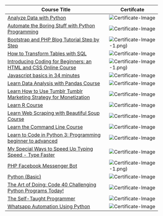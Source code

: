 <table>
<thead>
<tr>
<th>
Course Title
</th>
<th>
Certifcate
</th>
</tr>
</thead>
<tbody>
<tr>
<td>
<a href="https://www.codecademy.com/learn/paths/analyze-data-with-python">Analyze
Data with Python</a>
</td>
<td>
<img src="https://github.com/MJK618/Licenses-Certifications/blob/master/Courses/Analyze%20Data%20with%20Python/Analyze%20Data%20with%20Python-1.png?raw=true" alt="Certificate-Image">
</td>
</tr>
<tr>
<td>
<a href="https://www.udemy.com/course/automate/">Automate the Boring
Stuff with Python Programming</a>
</td>
<td>
<img src="https://github.com/MJK618/Licenses-Certifications/blob/master/Courses/Automate%20the%20Boring%20Stuff%20with%20Python%20Programming/Automate%20The%20Boring%20Stuff%20with%20Pyhton.jpg?raw=true" alt="Certificate-Image">
</td>
</tr>
<tr>
<td>
<a href="https://www.bitdegree.org/course/php-blog-tutorial">Bootstrap
and PHP Blog Tutorial Step by Step</a>
</td>
<td>
<img src="https://github.com/MJK618/Licenses-Certifications/blob/master/Courses/Bootstrap%20and%20PHP%20Blog%20Tutorial%20Step%20by%20Step/bitdegree-certificate-875283%20(3)-1.png?raw=true" alt="Certificate-Image">-1.png)
</td>
</tr>
<tr>
<td>
<a href="https://www.codecademy.com/learn/sql-table-transformation">How
to Transform Tables with SQL</a>
</td>
<td>
<img src="https://github.com/MJK618/Licenses-Certifications/blob/master/Courses/How%20To%20Transform%20Tables%20with%20SQL/How%20To%20Transform%20Tables%20with%20SQL1024_1.png?raw=true" alt="Certificate-Image">
</td>
</tr>
<tr>
<td>
<a href="https://www.bitdegree.org/user/course/coding-for-beginners-space-doggos">Introducing
Coding for Beginners: an HTML and CSS Online Course</a>
</td>
<td>
<img src="https://github.com/MJK618/Licenses-Certifications/blob/master/Courses/Introducing%20Coding%20for%20Beginners%20an%20HTML%20and%20CSS%20Online%20Course/bitdegree-certificate-875283%20(2)-1.png?raw=true" alt="Certificate-Image">-1.png)
</td>
</tr>
<tr>
<td>
<a href="https://www.udemy.com/course/basics-of-javascript-programming-language/">Javascript
basics in 34 minutes</a>
</td>
<td>
<img src="https://github.com/MJK618/Licenses-Certifications/blob/master/Courses/Javascript%20basics%20in%2034%20minutes/UC-43a21787-7892-439b-b7ed-5480f1f2a64b.jpg?raw=true" alt="Certificate-Image">
</td>
</tr>
<tr>
<td>
<a href="https://www.codecademy.com/learn/data-processing-pandas">Learn
Data Analysis with Pandas Course</a>
</td>
<td>
<img src="https://github.com/MJK618/Licenses-Certifications/blob/master/Courses/Learn%20Data%20Analysis%20with%20Pandas%20Course/Learn%20Data%20Analysis%20with%20Pandas%20Course-1.png?raw=true" alt="Certificate-Image">
</td>
</tr>
<tr>
<td>
<a href="https://www.bitdegree.org/course/how-to-use-tumblr">Learn How
to Use Tumblr Tumblr Marketing Strategy for Monetization</a>
</td>
<td>
<img src="https://github.com/MJK618/Licenses-Certifications/blob/master/Courses/Learn%20How%20to%20Use%20Tumblr%20Tumblr%20Marketing%20Strategy%20for%20Monetization/bitdegree-certificate-875283-1.png?raw=true" alt="Certificate-Image">
</td>
</tr>
<tr>
<td>
<a href="https://www.codecademy.com/learn/learn-r">Learn R Course</a>
</td>
<td>
<img src="https://github.com/MJK618/Licenses-Certifications/blob/master/Courses/Learn%20R/Learn%20R-1.png?raw=true" alt="Certificate-Image">
</td>
</tr>
<tr>
<td>
<a href="https://www.codecademy.com/learn/learn-web-scraping">Learn Web
Scraping with Beautiful Soup Course</a>
</td>
<td>
<img src="https://github.com/MJK618/Licenses-Certifications/blob/master/Courses/Learn%20Web%20Scraping%20with%20Beautiful%20Soup%20Course/Learn%20Web%20Scraping%20with%20Beautiful%20Soup%20Course-1.png?raw=true" alt="Certificate-Image">
</td>
</tr>
<tr>
<td>
<a href="https://www.codecademy.com/learn/learn-the-command-line">Learn
the Command Line Course</a>
</td>
<td>
<img src="https://github.com/MJK618/Licenses-Certifications/blob/master/Courses/Learn%20the%20Command%20Line%20Course/Learn%20the%20Command%20Line%20Course-1.png?raw=true" alt="Certificate-Image">
</td>
</tr>
<tr>
<td>
<a href="https://www.udemy.com/course/learn-python-programming-a-step-by-step-course-to-beginners/">Learn
to Code in Python 3: Programming beginner to advanced</a>
</td>
<td>
<img src="https://github.com/MJK618/Licenses-Certifications/blob/master/Courses/Learn%20to%20Code%20in%20Python%203%20Programming%20beginner%20to%20advanced/UC-69496bd5-331e-48a9-a136-734cf18ea4e3.jpg?raw=true" alt="Certificate-Image">
</td>
</tr>
<tr>
<td>
<a href="https://www.udemy.com/course/typing-faster-methods/">My Special
Ways to Speed Up Typing Speed - Type Faster</a>
</td>
<td>
<img src="https://github.com/MJK618/Licenses-Certifications/blob/master/Courses/My%20Special%20Ways%20to%20Speed%20Up%20Typing%20Speed%20-%20Type%20Faster/UC-c1afaec9-0047-421d-be27-7b47c8e900ed.jpg?raw=true" alt="Certificate-Image">
</td>
</tr>
<tr>
<td>
<a href="https://www.bitdegree.org/user/course/php-facebook-messenger-bot">PHP
Facebook Messenger Bot</a>
</td>
<td>
<img src="https://github.com/MJK618/Licenses-Certifications/blob/master/Courses/PHP%20Facebook%20Messenger%20Bot/bitdegree-certificate-875283%20(1)-1.png?raw=true" alt="Certificate-Image">-1.png)
</td>
</tr>
<tr>
<td>
<a href="https://www.hackerrank.com/skills-verification/python_basic">Python
(Basic)</a>
</td>
<td>
<img src="https://github.com/MJK618/Licenses-Certifications/blob/master/Courses/Python%20Basic/Python%20Basic.png?raw=true" alt="Certificate-Image">
</td>
</tr>
<tr>
<td>
<a href="https://www.udemy.com/course/the-art-of-doing/">The Art of
Doing: Code 40 Challenging Python Programs Today!</a>
</td>
<td>
<img src="https://github.com/MJK618/Licenses-Certifications/blob/master/Courses/The%20Art%20of%20Doing%20Code%2040%20Challenging%20Python%20Programs%20Today!/UC-8cc771d4-a77a-45d2-be3a-48df845aeba5.jpg?raw=true" alt="Certificate-Image">
</td>
</tr>
<tr>
<td>
<a href="https://www.udemy.com/course/self-taught-programmer/">The
Self-Taught Programmer</a>
</td>
<td>
<img src="https://github.com/MJK618/Licenses-Certifications/blob/master/Courses/The%20Self-Taught%20Programmer/UC-67a9f79a-f4c4-438a-bb80-d5f244a269cc.jpg?raw=true" alt="Certificate-Image">
</td>
</tr>
<tr>
<td>
<a href="https://www.udemy.com/course/whatsapp-automation/">Whatsapp
Automation Using Python</a>
</td>
<td>
<img src="https://github.com/MJK618/Licenses-Certifications/blob/master/Courses/Whatsapp%20Automation%20Using%20Python/UC-de7acc2b-d369-475d-b349-cd5d0a4697d7.jpg?raw=true" alt="Certificate-Image">
</td>
</tr>
</tbody>
</table>



